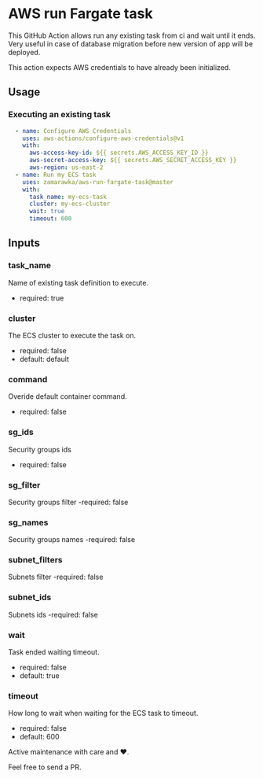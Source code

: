 # AWS run Fargate task

This GitHub Action allows run any existing task from ci and wait until it ends. Very useful in case of database migration before new version of app will be deployed.

This action expects AWS credentials to have already been initialized.

## Usage

### Executing an existing task
```yaml
  - name: Configure AWS Credentials
    uses: aws-actions/configure-aws-credentials@v1
    with:
      aws-access-key-id: ${{ secrets.AWS_ACCESS_KEY_ID }}
      aws-secret-access-key: ${{ secrets.AWS_SECRET_ACCESS_KEY }}
      aws-region: us-east-2
  - name: Run my ECS task
    uses: zamarawka/aws-run-fargate-task@master
    with:
      task_name: my-ecs-task
      cluster: my-ecs-cluster
      wait: true
      timeout: 600
```


## Inputs

### task_name ###
Name of existing task definition to execute.
- required: true

### cluster ###
The ECS cluster to execute the task on.
- required: false
- default: default

### command ###
Overide default container command.
- required: false

### sg_ids ###
Security groups ids
- required: false

### sg_filter ###
Security groups filter
-required: false

### sg_names ###
Security groups names
-required: false

### subnet_filters ###
Subnets filter
-required: false

### subnet_ids ###
Subnets ids
-required: false

### wait ###
Task ended waiting timeout.
- required: false
- default: true

### timeout ###
How long to wait when waiting for the ECS task to timeout.
- required: false
- default: 600


Active maintenance with care and ❤️.

Feel free to send a PR.
